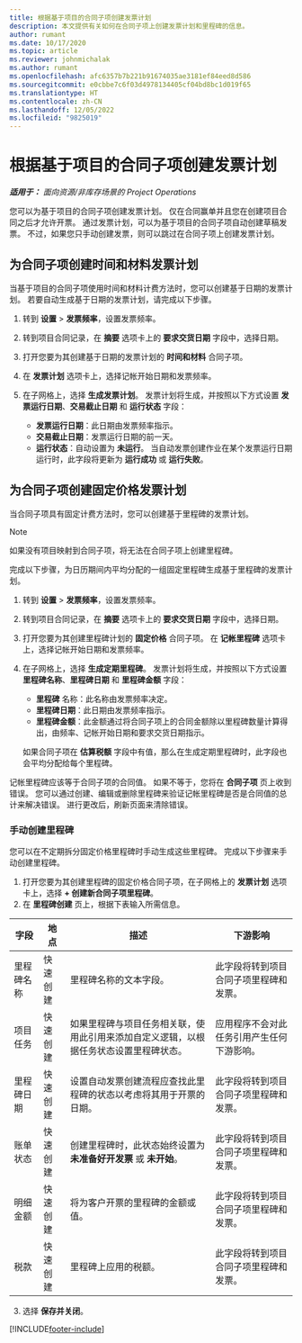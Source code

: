 ```yaml
---
title: 根据基于项目的合同子项创建发票计划
description: 本文提供有关如何在合同子项上创建发票计划和里程碑的信息。
author: rumant
ms.date: 10/17/2020
ms.topic: article
ms.reviewer: johnmichalak
ms.author: rumant
ms.openlocfilehash: afc6357b7b221b91674035ae3181ef84eed8d586
ms.sourcegitcommit: e0cbbe7c6f03d4978134405cf04bd8bc1d019f65
ms.translationtype: HT
ms.contentlocale: zh-CN
ms.lasthandoff: 12/05/2022
ms.locfileid: "9825019"
---
```

# <a name="create-invoice-schedules-on-a-project-based-contract-line"></a>根据基于项目的合同子项创建发票计划

_**适用于：** 面向资源/非库存场景的 Project Operations_

您可以为基于项目的合同子项创建发票计划。 仅在合同赢单并且您在创建项目合同之后才允许开票。 通过发票计划，可以为基于项目的合同子项自动创建草稿发票。 不过，如果您只手动创建发票，则可以跳过在合同子项上创建发票计划。

## <a name="create-a-time-and-material-invoice-schedule-for-a-contract-line"></a>为合同子项创建时间和材料发票计划

当基于项目的合同子项使用时间和材料计费方法时，您可以创建基于日期的发票计划。 若要自动生成基于日期的发票计划，请完成以下步骤。

1. 转到 **设置** > **发票频率**，设置发票频率。
2. 转到项目合同记录，在 **摘要** 选项卡上的 **要求交货日期** 字段中，选择日期。
3. 打开您要为其创建基于日期的发票计划的 **时间和材料** 合同子项。 
4. 在 **发票计划** 选项卡上，选择记帐开始日期和发票频率。
5. 在子网格上，选择 **生成发票计划**。 发票计划将生成，并按照以下方式设置 **发票运行日期**、**交易截止日期** 和 **运行状态** 字段：

    - **发票运行日期**：此日期由发票频率指示。
    - **交易截止日期**：发票运行日期的前一天。
    - **运行状态**：自动设置为 **未运行**。 当自动发票创建作业在某个发票运行日期运行时，此字段将更新为 **运行成功** 或 **运行失败**。

## <a name="create-a-fixed-price-invoice-schedule-for-a-contract-line"></a>为合同子项创建固定价格发票计划

当合同子项具有固定计费方法时，您可以创建基于里程碑的发票计划。 

> [!NOTE]
> 如果没有项目映射到合同子项，将无法在合同子项上创建里程碑。

完成以下步骤，为日历期间内平均分配的一组固定里程碑生成基于里程碑的发票计划。

1. 转到 **设置** > **发票频率**，设置发票频率。
2. 转到项目合同记录，在 **摘要** 选项卡上的 **要求交货日期** 字段中，选择日期。
3. 打开您要为其创建里程碑计划的 **固定价格** 合同子项。 在 **记帐里程碑** 选项卡上，选择记帐开始日期和发票频率。 
4. 在子网格上，选择 **生成定期里程碑**。 发票计划将生成，并按照以下方式设置 **里程碑名称**、**里程碑日期** 和 **里程碑金额** 字段：

    - **里程碑** 名称：此名称由发票频率决定。
    - **里程碑日期**：此日期由发票频率指示。
    - **里程碑金额**：此金额通过将合同子项上的合同金额除以里程碑数量计算得出，由频率、记帐开始日期和要求交货日期指示。

    如果合同子项在 **估算税额** 字段中有值，那么在生成定期里程碑时，此字段也会平均分配给每个里程碑。

记帐里程碑应该等于合同子项的合同值。 如果不等于，您将在 **合同子项** 页上收到错误。 您可以通过创建、编辑或删除里程碑来验证记帐里程碑是否是合同值的总计来解决错误。 进行更改后，刷新页面来清除错误。

### <a name="manually-create-milestones"></a>手动创建里程碑

您可以在不定期拆分固定价格里程碑时手动生成这些里程碑。 完成以下步骤来手动创建里程碑。

1. 打开您要为其创建里程碑的固定价格合同子项，在子网格上的 **发票计划** 选项卡上，选择 **+ 创建新合同子项里程碑**。 
2. 在 **里程碑创建** 页上，根据下表输入所需信息。

| 字段 | 地点 | 描述 | 下游影响 |
| --- | --- | --- | --- |
| 里程碑名称 | 快速创建 | 里程碑名称的文本字段。 | 此字段将转到项目合同子项里程碑和发票。 |
| 项目任务 | 快速创建 | 如果里程碑与项目任务相关联，使用此引用来添加自定义逻辑，以根据任务状态设置里程碑状态。 | 应用程序不会对此任务引用产生任何下游影响。 |
| 里程碑日期 | 快速创建 | 设置自动发票创建流程应查找此里程碑的状态以考虑将其用于开票的日期。 | 此字段将转到项目合同子项里程碑和发票。 |
| 账单状态 | 快速创建 | 创建里程碑时，此状态始终设置为 **未准备好开发票** 或 **未开始**。 | 此字段将转到项目合同子项里程碑和发票。 |
| 明细金额 | 快速创建 | 将为客户开票的里程碑的金额或值。 | 此字段将转到项目合同子项里程碑和发票。 |
| 税款 | 快速创建 | 里程碑上应用的税额。 | 此字段将转到项目合同子项里程碑和发票。 |

3. 选择 **保存并关闭**。


[!INCLUDE[footer-include](../includes/footer-banner.md)]
